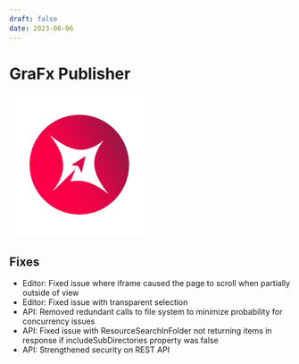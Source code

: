 ```yaml
---
draft: false
date: 2023-06-06
---
```


# GraFx Publisher

![rn_icon](icon-GraFx-Publisher.svg)

## Fixes

- Editor: Fixed issue where iframe caused the page to scroll when partially outside of view
- Editor: Fixed issue with transparent selection
- API: Removed redundant calls to file system to minimize probability for concurrency issues
- API: Fixed issue with ResourceSearchInFolder not returning items in response if includeSubDirectories property was false
- API: Strengthened security on REST API